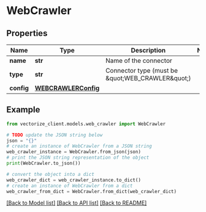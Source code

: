 # WebCrawler


## Properties

Name | Type | Description | Notes
------------ | ------------- | ------------- | -------------
**name** | **str** | Name of the connector | 
**type** | **str** | Connector type (must be \&quot;WEB_CRAWLER\&quot;) | 
**config** | [**WEBCRAWLERConfig**](WEBCRAWLERConfig.md) |  | 

## Example

```python
from vectorize_client.models.web_crawler import WebCrawler

# TODO update the JSON string below
json = "{}"
# create an instance of WebCrawler from a JSON string
web_crawler_instance = WebCrawler.from_json(json)
# print the JSON string representation of the object
print(WebCrawler.to_json())

# convert the object into a dict
web_crawler_dict = web_crawler_instance.to_dict()
# create an instance of WebCrawler from a dict
web_crawler_from_dict = WebCrawler.from_dict(web_crawler_dict)
```
[[Back to Model list]](../README.md#documentation-for-models) [[Back to API list]](../README.md#documentation-for-api-endpoints) [[Back to README]](../README.md)


